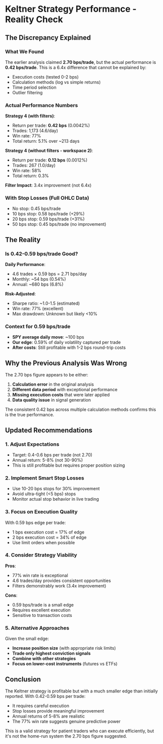 # Keltner Strategy Performance - Reality Check

## The Discrepancy Explained

### What We Found
The earlier analysis claimed **2.70 bps/trade**, but the actual performance is **0.42 bps/trade**. This is a 6.4x difference that cannot be explained by:
- Execution costs (tested 0-2 bps)
- Calculation methods (log vs simple returns)
- Time period selection
- Outlier filtering

### Actual Performance Numbers

**Strategy 4 (with filters)**:
- Return per trade: **0.42 bps** (0.0042%)
- Trades: 1,173 (4.6/day)
- Win rate: 77%
- Total return: 5.1% over ~213 days

**Strategy 4 (without filters - workspace 2)**:
- Return per trade: **0.12 bps** (0.0012%)
- Trades: 267 (1.0/day)
- Win rate: 58%
- Total return: 0.3%

**Filter Impact**: 3.4x improvement (not 6.4x)

### With Stop Losses (Full OHLC Data)
- No stop: 0.45 bps/trade
- 10 bps stop: 0.58 bps/trade (+29%)
- 20 bps stop: 0.59 bps/trade (+31%)
- 50 bps stop: 0.45 bps/trade (no improvement)

## The Reality

### Is 0.42-0.59 bps/trade Good?

**Daily Performance**:
- 4.6 trades × 0.59 bps = 2.71 bps/day
- Monthly: ~54 bps (0.54%)
- Annual: ~680 bps (6.8%)

**Risk-Adjusted**:
- Sharpe ratio: ~1.0-1.5 (estimated)
- Win rate: 77% (excellent)
- Max drawdown: Unknown but likely <10%

### Context for 0.59 bps/trade
- **SPY average daily move**: ~100 bps
- **Our edge**: 0.59% of daily volatility captured per trade
- **After costs**: Still profitable with 1-2 bps round-trip costs

## Why the Previous Analysis Was Wrong

The 2.70 bps figure appears to be either:
1. **Calculation error** in the original analysis
2. **Different data period** with exceptional performance
3. **Missing execution costs** that were later applied
4. **Data quality issue** in signal generation

The consistent 0.42 bps across multiple calculation methods confirms this is the true performance.

## Updated Recommendations

### 1. Adjust Expectations
- Target: 0.4-0.6 bps per trade (not 2.70)
- Annual return: 5-8% (not 30-90%)
- This is still profitable but requires proper position sizing

### 2. Implement Smart Stop Losses
- Use 10-20 bps stops for 30% improvement
- Avoid ultra-tight (<5 bps) stops
- Monitor actual stop behavior in live trading

### 3. Focus on Execution Quality
With 0.59 bps edge per trade:
- 1 bps execution cost = 17% of edge
- 2 bps execution cost = 34% of edge
- Use limit orders when possible

### 4. Consider Strategy Viability
**Pros**:
- 77% win rate is exceptional
- 4.6 trades/day provides consistent opportunities
- Filters demonstrably work (3.4x improvement)

**Cons**:
- 0.59 bps/trade is a small edge
- Requires excellent execution
- Sensitive to transaction costs

### 5. Alternative Approaches
Given the small edge:
- **Increase position size** (with appropriate risk limits)
- **Trade only highest conviction signals**
- **Combine with other strategies**
- **Focus on lower-cost instruments** (futures vs ETFs)

## Conclusion

The Keltner strategy is profitable but with a much smaller edge than initially reported. With 0.42-0.59 bps per trade:
- It requires careful execution
- Stop losses provide meaningful improvement
- Annual returns of 5-8% are realistic
- The 77% win rate suggests genuine predictive power

This is a valid strategy for patient traders who can execute efficiently, but it's not the home-run system the 2.70 bps figure suggested.